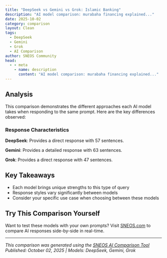```yaml
---
title: "DeepSeek vs Gemini vs Grok: Islamic Banking"
description: "AI model comparison: murabaha financing explained..."
date: 2025-10-02
category: comparison
layout: Clean
tags:
  - DeepSeek
  - Gemini
  - Grok
  - AI Comparison
author: SNEOS Community
head:
  - - meta
    - name: description
      content: "AI model comparison: murabaha financing explained..."
---
```


<ChatComparison
  title="DeepSeek vs Gemini vs Grok: Islamic Banking"
  prompt="murabaha financing explained"
  :responses='{
    "DeepSeek": "Of course. Here is a detailed explanation of Murabaha financing, broken down for clarity.\n\n### At a Glance: What is Murabaha?\n\nMurabaha is **not an interest-bearing loan**. It is a **cost-plus-profit sale** and is one of the most common forms of Islamic finance.\n\nIn simple terms: Instead of lending you money to buy something (which would involve interest, or *riba*), the bank **buys the asset you need** and then **sells it to you at a higher, pre-agreed price**. This markup takes the place of interest.\n\n---\n\n### The Step-by-Step Process of a Murabaha Transaction\n\nLet\u0027s use a classic example: A business needs to buy a $50,000 piece of machinery.\n\n**Step 1: Promise and Agreement**\n*   The business (the customer) approaches the Islamic bank and requests a Murabaha financing for the specific machinery.\n*   Both parties negotiate and sign a master agreement outlining the terms, including the bank\u0027s profit margin (markup). The customer promises to buy the asset from the bank once it is acquired.\n\n**Step 2: Purchase by the Bank**\n*   The bank purchases the machinery from the original supplier for $50,000 using its own funds.\n*   The bank takes legal ownership of the asset. This carries a risk for the bank, which is a key requirement\u2014it cannot profit from a risk-free loan.\n\n**Step 3: Sale to the Customer**\n*   The bank immediately sells the machinery to the business. The sale price is not $50,000, but the **cost price plus a pre-agreed profit margin** (e.g., $50,000 \u002B $5,000 = $55,000).\n*   This $55,000 price is fixed and cannot be increased later, even if the customer is late on a payment (though late payment penalties may be applied, which are typically donated to charity to avoid *riba*).\n\n**Step 4: Payment by the Customer**\n*   The business pays the bank the $55,000, usually in installments over a fixed period (e.g., 24 monthly installments of $2,291.67).\n\n**Key Difference from a Conventional Loan:**\n*   **Conventional Loan:** The bank lends you $50,000. You owe $50,000 (principal) \u002B $5,000 (interest). The interest is charged on the *money*.\n*   **Murabaha:** The bank sells you a $50,000 *asset*. You owe $55,000 for the *asset*. The profit is embedded in the price of the *commodity*.\n\n---\n\n### Core Principles of Islamic Finance Upheld by Murabaha\n\nMurabaha is designed to comply with Shariah law by adhering to these principles:\n\n1.  **Prohibition of Riba (Interest):** This is the most critical rule. Earning a guaranteed return on a loan of money is forbidden. Murabaha avoids this because the bank\u0027s profit comes from a *sale of a real asset*, not from lending money.\n\n2.  **Asset-Backed Transaction:** The financing must be linked to a real, tangible, and identifiable asset. The bank must own the asset, even if briefly, taking on risk (*Al-Ghunm bil Ghurm* - \u0022no gain without risk\u0022).\n\n3.  **Avoidance of Gharar (Excessive Uncertainty):** All terms must be clear and transparent from the outset. The cost price, the profit margin, and the final selling price are fully disclosed and agreed upon by both parties.\n\n4.  **Prohibition of Maisir (Gambling/Speculation):** The transaction is based on a real economic activity (the purchase and sale of an asset), not speculation on price movements.\n\n---\n\n### Common Uses of Murabaha Financing\n\n*   **Trade Finance:** For importing or exporting goods.\n*   **Consumer Goods:** Purchasing cars, appliances, or electronics through \u0022Islamic auto finance\u0022 or \u0022Islamic personal finance.\u0022\n*   **Real Estate:** For home acquisition (though other models like *Musharakah* are often preferred).\n*   **Working Capital:** For businesses to purchase raw materials or inventory.\n*   **Commodity Financing.**\n\n---\n\n### Advantages and Disadvantages\n\n| Advantages | Disadvantages |\n| :--- | :--- |\n| **Shariah-Compliant:** Provides a viable alternative for Muslims. | **Not a \u0022True Partnership\u0022:** It is a debt-creating instrument, not a profit-and-loss sharing one like *Mudarabah*. |\n| **Fixed Cost:** The customer knows the total cost upfront, aiding in budgeting. | **Higher Cost:** Can be more expensive than conventional loans due to multiple transactions (double transfer of title) and associated fees. |\n| **Simplicity:** The structure is relatively straightforward and easy to understand. | **Criticism:** Some Islamic scholars criticize its overuse, arguing it mimics conventional loans too closely and moves away from the ideal risk-sharing model of Islamic finance. |\n| **Low Risk for Bank:** The bank has a fixed return, making it less risky than profit-sharing models. | **Asset Ownership Risk:** The bank bears the risk of owning the asset, even if briefly. |\n\n### Summary\n\nThink of Murabaha as a **\u0022buying and selling\u0022 arrangement** rather than a \u0022lending\u0022 arrangement. The Islamic bank acts as a **trading intermediary** rather than a money lender. While it is a form of debt financing and has its critics, it remains a cornerstone of modern Islamic finance due to its practicality and clear compliance with the prohibition of interest.",
    "Gemini": "Murabaha financing, often called \u0022cost-plus financing,\u0022 is a Sharia-compliant (Islamic law) financing agreement where a financial institution purchases an asset on behalf of a customer and then sells it to the customer at a higher price, which includes the cost of the asset plus an agreed-upon profit margin.  It\u0027s essentially a halal alternative to a conventional loan.\n\nHere\u0027s a breakdown of the key elements and how it works:\n\n**Key Elements of Murabaha Financing:**\n\n*   **Asset-Based:**  It must involve the purchase and sale of a tangible asset (e.g., a car, property, equipment, inventory). Money itself cannot be the commodity being sold.\n*   **Fixed Profit Margin:**  The profit margin is agreed upon in advance and is fixed throughout the financing period.  This contrasts with interest-based loans where interest rates can fluctuate.\n*   **Transparency:** All costs and the profit margin must be clearly disclosed to the customer. There are no hidden fees.\n*   **Sharia Compliance:**  It adheres to Islamic principles, specifically the prohibition of *riba* (interest) and *gharar* (excessive uncertainty or speculation).\n\n**How Murabaha Financing Works (Step-by-Step):**\n\n1.  **Customer Request:** The customer identifies the asset they want to purchase and approaches a financial institution (e.g., Islamic bank).\n\n2.  **Bank Purchase:** The bank purchases the asset from the supplier at the current market price. The bank owns the asset at this stage.\n\n3.  **Agreement and Sale:**  The bank and the customer enter into a Murabaha agreement. The agreement specifies:\n    *   The original cost of the asset (as purchased by the bank).\n    *   The bank\u0027s profit margin (agreed upon in advance).\n    *   The total selling price (cost \u002B profit).\n    *   The payment schedule (installments).\n    *   Any other relevant terms and conditions.\n\n4.  **Transfer of Ownership:**  The bank sells the asset to the customer at the agreed-upon total price. Ownership is transferred to the customer.\n\n5.  **Payment in Installments:** The customer pays the bank the total price (cost \u002B profit) in agreed-upon installments over a specified period.\n\n**Example:**\n\nLet\u0027s say a customer wants to buy a car that costs $20,000.\n\n1.  The customer approaches an Islamic bank for Murabaha financing.\n2.  The bank purchases the car for $20,000.\n3.  The bank and customer agree on a profit margin of $2,000.\n4.  The Murabaha agreement states that the bank will sell the car to the customer for $22,000 (20,000 \u002B 2,000).\n5.  The customer pays $22,000 in installments over the agreed-upon period (e.g., 5 years).\n\n**Key Differences Between Murabaha and Conventional Loans:**\n\n| Feature         | Murabaha Financing                                                                       | Conventional Loan                                                                      |\n|-----------------|------------------------------------------------------------------------------------------|-----------------------------------------------------------------------------------------|\n| **Basis**       | Sale of goods at a markup (cost \u002B profit)                                              | Lending of money with interest                                                           |\n| **Profit**      | Fixed and agreed upon in advance                                                            | Interest rate, which can be fixed or variable                                               |\n| **Asset Focus** | Must involve a tangible asset                                                             | Can be used for any purpose, even without a specific asset                                  |\n| **Sharia Compliant** | Yes                                                                                        | No                                                                                         |\n| **Transparency**| High; all costs and profit margins are disclosed                                             | May not always have full transparency regarding fees and calculations                       |\n| **Ownership**   | Bank owns the asset initially, then transfers ownership to the customer upon sale.          | Bank lends money; ownership of the purchased asset lies with the borrower from the start. |\n\n**Advantages of Murabaha Financing:**\n\n*   **Sharia Compliance:** Adheres to Islamic principles, making it suitable for Muslims seeking halal financial solutions.\n*   **Fixed Payments:** The fixed profit margin provides predictable payment amounts, making budgeting easier.\n*   **Transparency:** Full disclosure of costs and profit margins ensures a transparent transaction.\n*   **Simple Structure:** Relatively straightforward to understand and implement.\n\n**Disadvantages of Murabaha Financing:**\n\n*   **Potentially Higher Cost:**  Depending on the market, the profit margin may sometimes result in a higher overall cost compared to conventional loans, although this is not always the case.\n*   **Complexity in Documentation:** The documentation required can be more extensive than that of a conventional loan due to the need to document the purchase and sale of the asset.\n*   **Limited Flexibility:**  Since the profit margin is fixed, there is less flexibility compared to variable-rate loans.\n*   **Availability:** Murabaha financing might not be as readily available as conventional loans in all regions.\n\n**Common Uses of Murabaha Financing:**\n\n*   **Home Purchases:**  Financing the purchase of residential properties.\n*   **Car Financing:**  Financing the purchase of vehicles.\n*   **Business Inventory Financing:**  Helping businesses purchase inventory.\n*   **Equipment Financing:**  Financing the purchase of equipment for businesses.\n*   **Working Capital Financing:**  Providing short-term financing for business operations.\n\n**Important Considerations:**\n\n*   **Do your research:**  Compare the costs and terms of Murabaha financing with other financing options, including conventional loans, to ensure you\u0027re getting the best deal.\n*   **Understand the contract:** Carefully review the Murabaha agreement before signing to ensure you understand all the terms and conditions.\n*   **Seek professional advice:** Consult with a financial advisor or Islamic finance expert if you have any questions or need help understanding the complexities of Murabaha financing.\n\nIn conclusion, Murabaha financing provides a Sharia-compliant alternative to conventional lending by focusing on the purchase and sale of assets with a pre-agreed profit margin. While it offers several advantages, including Sharia compliance and transparency, it\u0027s crucial to understand its limitations and potential costs before making a decision.\n",
    "Grok": "Murabaha financing is a common Islamic financial structure used as an alternative to conventional interest-based loans. It is widely used in Islamic banking and finance to facilitate the purchase of goods or assets in a Sharia-compliant manner. Here\u0027s a detailed explanation:\n\n### What is Murabaha?\nMurabaha, often translated as \u0022cost-plus financing,\u0022 is a type of sale contract where the seller (often a bank or financial institution) purchases an asset or commodity at the request of the buyer (client) and then sells it to the buyer at a higher price, which includes a disclosed profit margin. The payment is typically made in installments over an agreed period.\n\nUnlike conventional loans, Murabaha avoids the concept of interest (riba), which is prohibited in Islamic law. Instead, the profit is derived from the difference between the cost price and the selling price, and this profit is agreed upon by both parties upfront.\n\n### How Does Murabaha Financing Work?\n1. **Client\u0027s Request**: The client identifies an asset or commodity they wish to purchase (e.g., a car, property, or equipment) and approaches an Islamic financial institution for financing.\n2. **Purchase by the Bank**: The bank or financial institution buys the asset directly from the supplier or seller on behalf of the client.\n3. **Sale to the Client**: The bank then sells the asset to the client at a higher price, which includes the original cost plus a pre-agreed profit margin. This profit is fixed and transparent.\n4. **Payment in Installments**: The client agrees to pay the total price (cost \u002B profit) in installments over a specified period. The payment schedule is agreed upon at the time of the contract.\n5. **Ownership and Risk**: Typically, the bank transfers ownership of the asset to the client after the sale, though in some cases, the bank may retain ownership until the client completes all payments (similar to a hire-purchase agreement).\n\n### Key Features of Murabaha\n- **Sharia Compliance**: Murabaha avoids interest and ensures that the transaction is based on the sale of tangible goods or assets, aligning with Islamic principles.\n- **Transparency**: The cost of the asset and the profit margin are fully disclosed to the client.\n- **Fixed Profit**: The profit margin does not change over time, even if payments are delayed (though penalties for late payment may be applied in some cases, often donated to charity to avoid riba).\n- **Asset-Backed**: The transaction must be linked to a real, identifiable asset or commodity, as speculative or intangible transactions are not allowed under Sharia law.\n\n### Example of Murabaha Financing\nSuppose a client wants to buy a car worth $20,000 but does not have the funds to pay upfront. They approach an Islamic bank for financing:\n1. The bank purchases the car from the dealer for $20,000.\n2. The bank sells the car to the client for $22,000 (including a $2,000 profit margin).\n3. The client agrees to pay the $22,000 in monthly installments over 5 years.\n4. The client takes possession of the car, and the bank earns a fixed profit of $2,000 over the payment period without charging interest.\n\n### Advantages of Murabaha\n- **Sharia-Compliant**: It adheres to Islamic principles by avoiding interest.\n- **Accessibility**: Allows individuals and businesses to acquire assets without paying the full amount upfront.\n- **Predictability**: Fixed profit margins mean there are no surprises in terms of cost.\n- **Ethical**: Focuses on real economic activity and asset-backed transactions.\n\n### Disadvantages of Murabaha\n- **Higher Cost**: The total amount paid (cost \u002B profit) may be higher than the market price of the asset.\n- **Limited Flexibility**: The profit margin is fixed and cannot be adjusted based on changing economic conditions.\n- **Criticism**: Some scholars argue that Murabaha closely resembles interest-based financing in practice, as the profit margin often mirrors prevailing interest rates.\n\n### Applications of Murabaha\n- **Personal Financing**: For purchasing cars, homes, or consumer goods.\n- **Trade Financing**: For importing or exporting goods.\n- **Business Financing**: For acquiring machinery, equipment, or inventory.\n\nIn summary, Murabaha financing is a Sharia-compliant mechanism that facilitates asset purchases through a cost-plus sale contract, ensuring ethical and transparent dealings while avoiding interest. It is one of the most widely used tools in Islamic finance due to its simplicity and alignment with Islamic principles."
  }'
  published-date="09:02"
/>

## Analysis

This comparison demonstrates the different approaches each AI model takes when responding to the same prompt. Here are the key differences observed:

### Response Characteristics

**DeepSeek**: Provides a direct response with 57 sentences. 

**Gemini**: Provides a detailed response with 63 sentences. 

**Grok**: Provides a direct response with 47 sentences. 

## Key Takeaways

- Each model brings unique strengths to this type of query
- Response styles vary significantly between models
- Consider your specific use case when choosing between these models

## Try This Comparison Yourself

Want to test these models with your own prompts? Visit [SNEOS.com](https://sneos.com) to compare AI responses side-by-side in real-time.

---

*This comparison was generated using the [SNEOS AI Comparison Tool](https://sneos.com)*
*Published: October 02, 2025 | Models: DeepSeek, Gemini, Grok*
